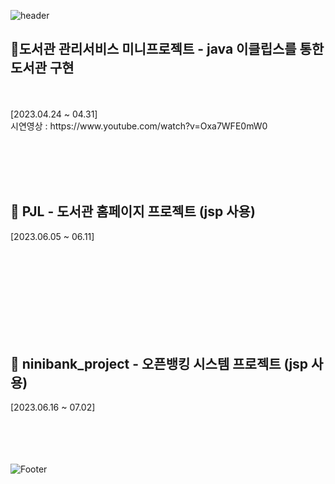  ![header](https://capsule-render.vercel.app/api?type=waving&color=auto&height=200&section&text=NiniJini.JAVA-GitHub&animation=fadeIn)
 
 


<h2>🎈도서관 관리서비스 미니프로젝트 - java 이클립스를 통한 도서관 구현</h2>
<br><br>
[2023.04.24 ~ 04.31]</br>
시연영상 : https://www.youtube.com/watch?v=Oxa7WFE0mW0



<br><br><br><br>

<h2>🎈 PJL - 도서관 홈페이지 프로젝트 (jsp 사용)</h2>
[2023.06.05 ~ 06.11]</br>
<br><br><br><br>

<br><br><br><br>

<h2>🎈 ninibank_project - 오픈뱅킹 시스템 프로젝트 (jsp 사용)</h2>
[2023.06.16 ~ 07.02]</br>
<br><br><br><br>





 ![Footer](https://capsule-render.vercel.app/api?type=waving&color=auto&height=200&section=footer)
